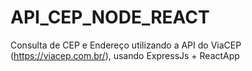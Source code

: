 # API_CEP_NODE_REACT
Consulta de CEP e Endereço utilizando a API do ViaCEP (https://viacep.com.br/), usando ExpressJs + ReactApp
